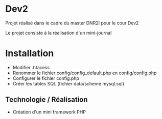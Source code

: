 Dev2
===

Projet réalisé dans le cadre du master DNR2I pour le cour Dev2


Le projet consiste à la réalisation d'un mini-journal


Installation
===

* Modifier .htacess 
* Renommer le fichier config/config_default.php en config/config.php
* Configurer le fichier config.php
* Créer les tables SQL (fichier data/scheme.mysql.sql)

Technologie / Réalisation
-----------------
* Création d'un mini framework PHP
